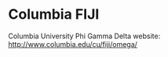 # Columbia FIJI
Columbia University Phi Gamma Delta website: http://www.columbia.edu/cu/fiji/omega/
